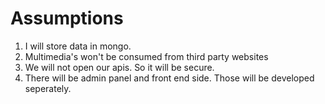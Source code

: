 # Assumptions
1. I will store data in mongo.
2. Multimedia's won't be consumed from third party websites
3. We will not open our apis. So it will be secure.
4. There will be admin panel and front end side. Those will be developed seperately.